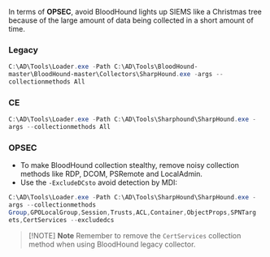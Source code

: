 In terms of **OPSEC**, avoid BloodHound lights up SIEMS like a Christmas tree because of the large amount of data being collected in a short amount of time.

### Legacy
```powershell
C:\AD\Tools\Loader.exe -Path C:\AD\Tools\BloodHound-
master\BloodHound-master\Collectors\SharpHound.exe -args --
collectionmethods All
```

### CE
```powershell
C:\AD\Tools\Loader.exe -Path C:\AD\Tools\Sharphound\SharpHound.exe -
args --collectionmethods All
```

### OPSEC
-  To make BloodHound collection stealthy, remove noisy collection methods like RDP, DCOM, PSRemote and LocalAdmin.
- Use the `-ExcludeDCsto` avoid detection by MDI:

```powershell
C:\AD\Tools\Loader.exe -Path C:\AD\Tools\SharpHound\SharpHound.exe -
args --collectionmethods
Group,GPOLocalGroup,Session,Trusts,ACL,Container,ObjectProps,SPNTarg
ets,CertServices --excludedcs
```

> [!NOTE] **Note**
> Remember to remove the `CertServices` collection method when using BloodHound legacy collector.
